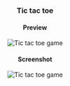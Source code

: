 <div align="center">

### Tic tac toe

#### Preview

![Tic tac toe game](https://i.postimg.cc/PrDdTPnK/game.gif)

#### Screenshot

![Tic tac toe game](https://i.postimg.cc/mgDk7dRX/game.png)

</div>
